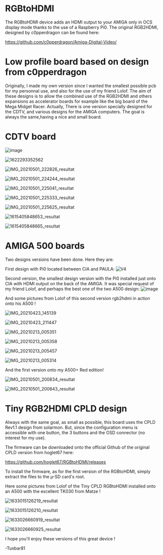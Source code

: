 # RGBtoHDMI
The RGBtoHDMI device adds an HDMI output to your AMIGA only in OCS display mode thanks to the use of a Raspberry Pi0.
The original RGB2HDMI, designed by c0pperdragon can be found here:

https://github.com/c0pperdragon/Amiga-Digital-Video/

# Low profile board based on design from c0pperdragon
Originally, I made my own version since I wanted the smallest possible pcb for my personnal use, and also for the use of my friend Lolof.
The aim of these designs is to allow the combined use of the RGB2HDMI and others expansions as accelerator boards for example like the big board of the Mega Midget Racer.
Actually, There is one version specially designed for the CDTV, and various designs for the AMIGA computers.
The goal is always the same,having a nice and small board.

# CDTV board
![image](https://user-images.githubusercontent.com/80821708/132410431-fb2bdf61-70f5-4863-b9c6-cae65485336b.png)

![1622293352562](https://user-images.githubusercontent.com/80821708/132410642-dd25a9fc-f3ce-4397-81d3-e1ae0d64e1fb.jpg)

![IMG_20210501_222826_resultat](https://user-images.githubusercontent.com/80821708/132411526-43023d0d-eaa4-41f6-a8fa-b204dde81fd9.jpg)

![IMG_20210501_224244_resultat](https://user-images.githubusercontent.com/80821708/132411543-d681bf73-5469-496c-a949-94a47b4ae61e.jpg)

![IMG_20210501_225041_resultat](https://user-images.githubusercontent.com/80821708/132411590-94cab32f-e762-4a70-8c78-0f1da8f854bf.jpg)

![IMG_20210501_225333_resultat](https://user-images.githubusercontent.com/80821708/132411599-e366d9e6-0eb8-45a4-b487-9b2f5f358822.jpg)

![IMG_20210501_225625_resultat](https://user-images.githubusercontent.com/80821708/132411629-3db1580f-56d0-429d-8ea7-b17f3332dc45.jpg)

![1615405848653_resultat](https://user-images.githubusercontent.com/80821708/132411637-d0491843-9d2f-4cf6-9086-303502c5d252.jpg)

![1615405848665_resultat](https://user-images.githubusercontent.com/80821708/132411645-ddd7a561-771b-46e4-bd82-97a1b9bce416.jpg)



# AMIGA 500 boards

Two designs versions have been done. Here they are:

First design with Pi0 located between CIA and PAULA:
![V4](https://user-images.githubusercontent.com/80821708/132412268-e0bb7d3b-5a37-4486-aa96-4f820c219baa.png)

Second version, the smallest design version with the Pi0 installed just onto CIA with HDMI output on the back of the AMIGA.
It was special request of my friend Lolof, and perhaps the best one of the two A500 design:
![image](https://user-images.githubusercontent.com/80821708/132412629-29ea0ea0-a922-4344-a19a-af96bae85576.png)

And some pictures from Lolof of this second version rgb2hdmi in action onto his A500 !

![IMG_20210423_145139](https://user-images.githubusercontent.com/80821708/132981505-030add7e-4199-458c-a330-fcac5729eac1.jpg)

![IMG_20210423_211447](https://user-images.githubusercontent.com/80821708/132981508-14c5bdd8-64be-44bb-870c-06a4b601cd61.jpg)

![IMG_20210213_005351](https://user-images.githubusercontent.com/80821708/132981515-8da6a3e6-85f4-4889-8c44-c4605345ae53.jpg)

![IMG_20210213_005358](https://user-images.githubusercontent.com/80821708/132981519-db6cba76-727e-43c0-984e-e7bd96fe2b86.jpg)

![IMG_20210213_005457](https://user-images.githubusercontent.com/80821708/132981528-32f65116-420a-4bd4-ae75-6ccdb10f2052.jpg)

![IMG_20210213_005314](https://user-images.githubusercontent.com/80821708/132981533-9b068d35-23b8-4d4f-8aa6-f0ac9f72b23c.jpg)

And the first version onto my A500+ Red edition!

![IMG_20210501_200834_resultat](https://user-images.githubusercontent.com/80821708/132984767-08344267-75b9-4640-849e-3868458e6e78.jpg)

![IMG_20210501_200843_resultat](https://user-images.githubusercontent.com/80821708/132984772-09681e47-98d3-4730-8c78-369d51cbf282.jpg)

# Tiny RGB2HDMI CPLD design
Always with the same goal, as small as possible, this board uses the CPLD Rev1.1 design from solarmon. But, since the configuration menu is accessible with one button, the 3 buttons and the OSD connector (no interest for my use).

The firmware can be downloaded onto the official Github of the original CPLD version from hoglet67 here:

https://github.com/hoglet67/RGBtoHDMI/releases

To install the firmware, as for the first version of the RGBtoHDMI, simply extract the files to the µ-SD card's root.

Here some pictures from Lolof of the Tiny CPLD RGBtoHDMI installed onto an A500 with the excellent TK030 from Matze !

![1633015126219_resultat](https://user-images.githubusercontent.com/80821708/135524331-9036771d-9546-4b01-b948-35bdff91a01b.jpg)

![1633015126210_resultat](https://user-images.githubusercontent.com/80821708/135524359-c0f95306-6099-479f-9994-665e182bb074.jpg)

![1633026660919_resultat](https://user-images.githubusercontent.com/80821708/135524387-35aabe34-98bd-4051-b039-a7081cd79ce7.jpg)

![1633026660925_resultat](https://user-images.githubusercontent.com/80821708/135524398-519e852d-e841-4ca8-b396-10a858cff933.jpg)


I hope you'll enjoy these versions of this great device !

-Tuxbar81
